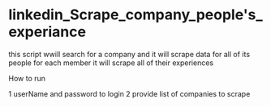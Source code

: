# linkedin_Scrape_company_people's_experiance
this script wwill search for a company and it will scrape data for all of its people 
for each member it will scrape all of their experiences 


How to run

1 userName and password to login
2 provide list of companies to scrape
